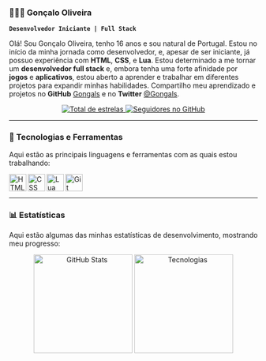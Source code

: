 ### 👨🏻‍💻 Gonçalo Oliveira

**`Desenvolvedor Iniciante | Full Stack`**

Olá! Sou Gonçalo Oliveira, tenho 16 anos e sou natural de Portugal. Estou no início da minha jornada como desenvolvedor, e, apesar de ser iniciante, já possuo experiência com **HTML**, **CSS**, e **Lua**. Estou determinado a me tornar um **desenvolvedor full stack** e, embora tenha uma forte afinidade por **jogos** e **aplicativos**, estou aberto a aprender e trabalhar em diferentes projetos para expandir minhas habilidades. Compartilho meu aprendizado e projetos no **GitHub** [Gongals](https://github.com/Gongals) e no **Twitter** [@Gongals](https://twitter.com/Gongals).

<p align="center">
    <a href="https://github.com/Gongals?tab=repositories&sort=stargazers">
        <img 
            alt="Total de estrelas"
            title="Total de estrelas no GitHub"
            src="https://custom-icon-badges.demolab.com/github/stars/Gongals?color=55960c&style=for-the-badge&labelColor=488207&logo=star&label=estrelas"
        />
    </a>
    <a href="https://github.com/Gongals?tab=followers">
        <img 
            alt="Seguidores no GitHub"
            title="Me siga no GitHub"
            src="https://custom-icon-badges.demolab.com/github/followers/Gongals?color=236ad3&labelColor=1155ba&style=for-the-badge&logo=github&label=Seguidores&logoColor=white"
        />
    </a>
</p>

---

### 🤖 Tecnologias e Ferramentas

Aqui estão as principais linguagens e ferramentas com as quais estou trabalhando:

<p align="left">
    <img align="left" alt="HTML" title="HTML" width="35px" src="https://cdn.jsdelivr.net/gh/devicons/devicon@latest/icons/html5/html5-original.svg" />
    <img align="left" alt="CSS" title="CSS" width="35px" src="https://cdn.jsdelivr.net/gh/devicons/devicon@latest/icons/css3/css3-original.svg" />
    <img align="left" alt="Lua" title="Lua" width="35px" src="https://cdn.jsdelivr.net/gh/devicons/devicon@latest/icons/lua/lua-original.svg" />
    <img align="left" alt="Git" title="Git" width="35px" src="https://cdn.jsdelivr.net/gh/devicons/devicon@latest/icons/git/git-original.svg" />
</p>

<br/>
<br/>

---

### 📊 Estatísticas

Aqui estão algumas das minhas estatísticas de desenvolvimento, mostrando meu progresso:

<p align="center">
  <img 
    align="center" 
    alt="GitHub Stats" 
    height="200" 
    src="https://github-readme-stats.vercel.app/api?username=Gongals&show_icons=true&theme=tokyonight&include_all_commits=true&locale=pt-br" 
  />
  <img 
    align="center" 
    alt="Tecnologias" 
    height="200" 
    src="https://github-readme-stats.vercel.app/api/top-langs/?username=Gongals&theme=tokyonight&layout=compact&custom_title=Tecnologias&langs_count=9" 
  />
</p>
